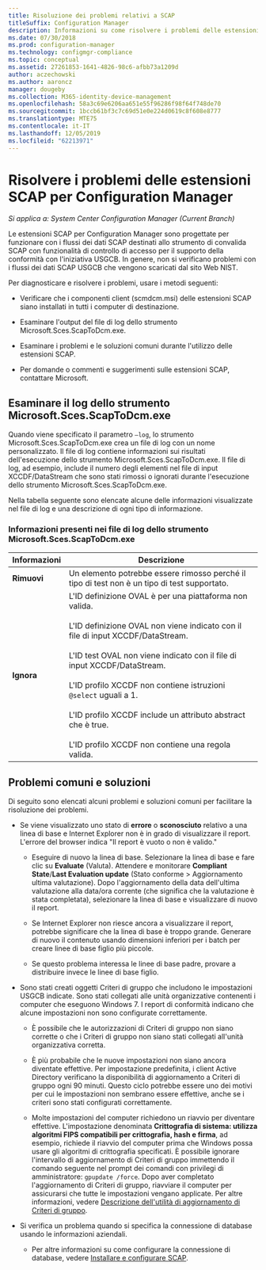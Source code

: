 ```yaml
---
title: Risoluzione dei problemi relativi a SCAP
titleSuffix: Configuration Manager
description: Informazioni su come risolvere i problemi delle estensioni SCAP per Configuration Manager.
ms.date: 07/30/2018
ms.prod: configuration-manager
ms.technology: configmgr-compliance
ms.topic: conceptual
ms.assetid: 27261853-1641-4826-98c6-afbb73a1209d
author: aczechowski
ms.author: aaroncz
manager: dougeby
ms.collection: M365-identity-device-management
ms.openlocfilehash: 58a3c69e6206aa651e55f96286f98f64f748de70
ms.sourcegitcommit: 1bccb61bf3c7c69d51e0e224d0619c8f608e8777
ms.translationtype: MTE75
ms.contentlocale: it-IT
ms.lasthandoff: 12/05/2019
ms.locfileid: "62213971"
---
```

# <a name="troubleshoot-the-scap-extensions-for-configuration-manager"></a>Risolvere i problemi delle estensioni SCAP per Configuration Manager

*Si applica a: System Center Configuration Manager (Current Branch)*

Le estensioni SCAP per Configuration Manager sono progettate per funzionare con i flussi dei dati SCAP destinati allo strumento di convalida SCAP con funzionalità di controllo di accesso per il supporto della conformità con l'iniziativa USGCB. In genere, non si verificano problemi con i flussi dei dati SCAP USGCB che vengono scaricati dal sito Web NIST.

Per diagnosticare e risolvere i problemi, usare i metodi seguenti:  

- Verificare che i componenti client (scmdcm.msi) delle estensioni SCAP siano installati in tutti i computer di destinazione.  

- Esaminare l'output del file di log dello strumento Microsoft.Sces.ScapToDcm.exe.  

- Esaminare i problemi e le soluzioni comuni durante l'utilizzo delle estensioni SCAP.  

- Per domande o commenti e suggerimenti sulle estensioni SCAP, contattare Microsoft.



## <a name="review-microsoftscesscaptodcmexe-log"></a>Esaminare il log dello strumento Microsoft.Sces.ScapToDcm.exe

Quando viene specificato il parametro `–log`, lo strumento Microsoft.Sces.ScapToDcm.exe crea un file di log con un nome personalizzato. Il file di log contiene informazioni sui risultati dell'esecuzione dello strumento Microsoft.Sces.ScapToDcm.exe. Il file di log, ad esempio, include il numero degli elementi nel file di input XCCDF/DataStream che sono stati rimossi o ignorati durante l'esecuzione dello strumento Microsoft.Sces.ScapToDcm.exe.

Nella tabella seguente sono elencate alcune delle informazioni visualizzate nel file di log e una descrizione di ogni tipo di informazione.

### <a name="information-found-in-the-microsoftscesscaptodcmexe-log-file"></a>Informazioni presenti nei file di log dello strumento Microsoft.Sces.ScapToDcm.exe

| Informazioni | Descrizione |
| --- | --- |
| **Rimuovi** | Un elemento potrebbe essere rimosso perché il tipo di test non è un tipo di test supportato. |
| **Ignora** | L'ID definizione OVAL è per una piattaforma non valida. </br> </br> L'ID definizione OVAL non viene indicato con il file di input XCCDF/DataStream.</br> </br> L'ID test OVAL non viene indicato con il file di input XCCDF/DataStream. </br> </br> L'ID profilo XCCDF non contiene istruzioni `@select` uguali a 1. </br> </br> L'ID profilo XCCDF include un attributo abstract che è true. </br> </br> L'ID profilo XCCDF non contiene una regola valida.|



## <a name="common-problems-and-solutions"></a>Problemi comuni e soluzioni

Di seguito sono elencati alcuni problemi e soluzioni comuni per facilitare la risoluzione dei problemi.

- Se viene visualizzato uno stato di **errore** o **sconosciuto** relativo a una linea di base e Internet Explorer non è in grado di visualizzare il report. L'errore del browser indica "Il report è vuoto o non è valido."  

     - Eseguire di nuovo la linea di base. Selezionare la linea di base e fare clic su **Evaluate** (Valuta). Attendere e monitorare **Compliant State**/**Last Evaluation update** (Stato conforme > Aggiornamento ultima valutazione). Dopo l'aggiornamento della data dell'ultima valutazione alla data/ora corrente (che significa che la valutazione è stata completata), selezionare la linea di base e visualizzare di nuovo il report.  

     - Se Internet Explorer non riesce ancora a visualizzare il report, potrebbe significare che la linea di base è troppo grande. Generare di nuovo il contenuto usando dimensioni inferiori per i batch per creare linee di base figlio più piccole.  

     - Se questo problema interessa le linee di base padre, provare a distribuire invece le linee di base figlio.  

- Sono stati creati oggetti Criteri di gruppo che includono le impostazioni USGCB indicate. Sono stati collegati alle unità organizzative contenenti i computer che eseguono Windows 7. I report di conformità indicano che alcune impostazioni non sono configurate correttamente.  

     - È possibile che le autorizzazioni di Criteri di gruppo non siano corrette o che i Criteri di gruppo non siano stati collegati all'unità organizzativa corretta.  

     - È più probabile che le nuove impostazioni non siano ancora diventate effettive. Per impostazione predefinita, i client Active Directory verificano la disponibilità di aggiornamento a Criteri di gruppo ogni 90 minuti. Questo ciclo potrebbe essere uno dei motivi per cui le impostazioni non sembrano essere effettive, anche se i criteri sono stati configurati correttamente.  

     - Molte impostazioni del computer richiedono un riavvio per diventare effettive. L'impostazione denominata **Crittografia di sistema: utilizza algoritmi FIPS compatibili per crittografia, hash e firma**, ad esempio, richiede il riavvio del computer prima che Windows possa usare gli algoritmi di crittografia specificati. È possibile ignorare l'intervallo di aggiornamento di Criteri di gruppo immettendo il comando seguente nel prompt dei comandi con privilegi di amministratore: `gpupdate /force`. Dopo aver completato l'aggiornamento di Criteri di gruppo, riavviare il computer per assicurarsi che tutte le impostazioni vengano applicate. Per altre informazioni, vedere [Descrizione dell'utilità di aggiornamento di Criteri di gruppo](https://support.microsoft.com/help/298444).

- Si verifica un problema quando si specifica la connessione di database usando le informazioni aziendali.  

     - Per altre informazioni su come configurare la connessione di database, vedere [Installare e configurare SCAP](/sccm/compliance/plan-design/scap/install-configure-scap).  
